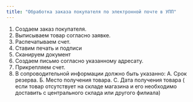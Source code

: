 ```yaml
---
title: "Обработка заказа покупателя по электронной почте в УПП"
---
```



1.  Создаем заказ покупателя.
2.  Выписываем товар согласно заявке.
3.  Распечатываем счет.
4.  Ставим печать и подписи
5.  Сканируем документ
6.  Создаем письмо согласно указанному адресату.
7.  Прикрепляем счет.
8.  В сопроводительной информации должно быть указанно:
	А. Срок резерва.
	Б. Место получения товара.
	С. Дата получения товара ( если товар отсутствует на складе магазина и его необходимо доставить с центрального склада или другого филиала)